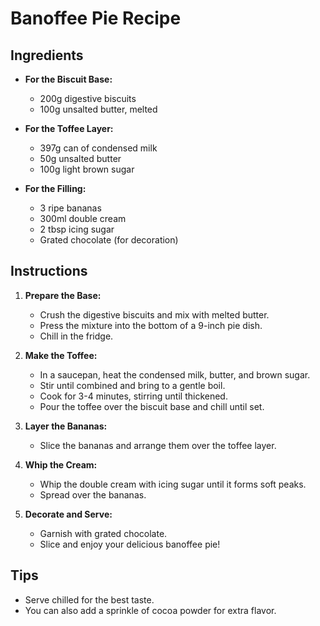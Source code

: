 # Banoffee Pie Recipe

## Ingredients
- **For the Biscuit Base:**
  - 200g digestive biscuits
  - 100g unsalted butter, melted

- **For the Toffee Layer:**
  - 397g can of condensed milk
  - 50g unsalted butter
  - 100g light brown sugar

- **For the Filling:**
  - 3 ripe bananas
  - 300ml double cream
  - 2 tbsp icing sugar
  - Grated chocolate (for decoration)

## Instructions

1. **Prepare the Base:**  
   - Crush the digestive biscuits and mix with melted butter.  
   - Press the mixture into the bottom of a 9-inch pie dish.  
   - Chill in the fridge.

2. **Make the Toffee:**  
   - In a saucepan, heat the condensed milk, butter, and brown sugar.  
   - Stir until combined and bring to a gentle boil.  
   - Cook for 3-4 minutes, stirring until thickened.  
   - Pour the toffee over the biscuit base and chill until set.

3. **Layer the Bananas:**  
   - Slice the bananas and arrange them over the toffee layer.

4. **Whip the Cream:**  
   - Whip the double cream with icing sugar until it forms soft peaks.  
   - Spread over the bananas.

5. **Decorate and Serve:**  
   - Garnish with grated chocolate.  
   - Slice and enjoy your delicious banoffee pie!

## Tips
- Serve chilled for the best taste.
- You can also add a sprinkle of cocoa powder for extra flavor.